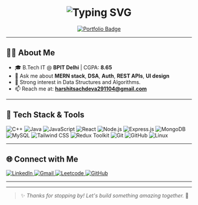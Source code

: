 <h1 align="center">
  <img src="https://readme-typing-svg.demolab.com?font=Fira+Code&weight=500&size=24&pause=1000&center=true&vCenter=true&width=500&lines=Hi+%F0%9F%91%8B%2C+I'm+Harshit+Sachdeva;Full-Stack+MERN+Developer;DSA+%7C+Projects+%7C+Open+Source;B.Tech+IT+Student+@BPIT+Delhi" alt="Typing SVG" />
</h1>

<p align="center">
  <a href="https://my-portfolio-two-pi-45.vercel.app/" target="_blank">
    <img src="https://img.shields.io/badge/Visit Portfolio-000?style=for-the-badge&logo=vercel&logoColor=white" alt="Portfolio Badge"/>
  </a>
</p>

---

## 👨‍💻 About Me

- 🎓 B.Tech IT @ **BPIT Delhi** | CGPA: **8.65**
- 💬 Ask me about **MERN stack**, **DSA**, **Auth**, **REST APIs**, **UI design**
- 🧠 Strong interest in Data Structures and Algorithms.
- 📫 Reach me at: **harshitsachdeva291104@gmail.com**

---

## 🚀 Tech Stack & Tools

![C++](https://img.shields.io/badge/C++-00599C?style=flat&logo=c%2B%2B&logoColor=white)
![Java](https://img.shields.io/badge/Java-ED8B00?style=flat&logo=java&logoColor=white)
![JavaScript](https://img.shields.io/badge/JavaScript-F7DF1E?style=flat&logo=javascript&logoColor=black)
![React](https://img.shields.io/badge/React-20232A?style=flat&logo=react&logoColor=61DAFB)
![Node.js](https://img.shields.io/badge/Node.js-339933?style=flat&logo=nodedotjs&logoColor=white)
![Express.js](https://img.shields.io/badge/Express.js-000000?style=flat&logo=express&logoColor=white)
![MongoDB](https://img.shields.io/badge/MongoDB-4EA94B?style=flat&logo=mongodb&logoColor=white)
![MySQL](https://img.shields.io/badge/MySQL-005C84?style=flat&logo=mysql&logoColor=white)
![Tailwind CSS](https://img.shields.io/badge/Tailwind_CSS-38B2AC?style=flat&logo=tailwind-css&logoColor=white)
![Redux Toolkit](https://img.shields.io/badge/Redux%20Toolkit-764ABC?style=flat&logo=redux&logoColor=white)
![Git](https://img.shields.io/badge/Git-F05032?style=flat&logo=git&logoColor=white)
![GitHub](https://img.shields.io/badge/GitHub-181717?style=flat&logo=github&logoColor=white)
![Linux](https://img.shields.io/badge/Linux-FCC624?style=flat&logo=linux&logoColor=black)

---

## 🌐 Connect with Me

<p align="left">
  <a href="https://linkedin.com/in/harshit-sachdeva29" target="_blank">
    <img src="https://img.shields.io/badge/-LinkedIn-blue?style=for-the-badge&logo=Linkedin&logoColor=white" alt="LinkedIn"/>
  </a>
  <a href="mailto:harshitsachdeva291104@gmail.com">
    <img src="https://img.shields.io/badge/-Gmail-D14836?style=for-the-badge&logo=gmail&logoColor=white" alt="Gmail"/>
  </a>
  <a href="https://leetcode.com/u/harshitprosachdeva/" target="_blank">
    <img src="https://img.shields.io/badge/-Leetcode-FFA116?style=for-the-badge&logo=leetcode&logoColor=black" alt="Leetcode"/>
  </a>
  <a href="https://github.com/Harshitron" target="_blank">
    <img src="https://img.shields.io/badge/-GitHub-181717?style=for-the-badge&logo=github&logoColor=white" alt="GitHub"/>
  </a>
</p>

---




---

> ✨ *Thanks for stopping by! Let's build something amazing together.* 🚀  
